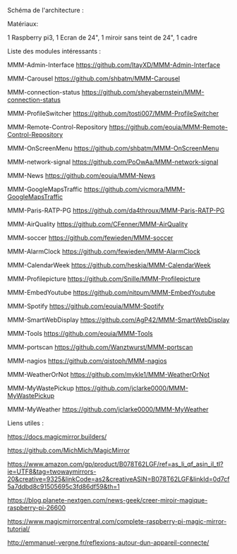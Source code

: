 Schéma de l'architecture :

Matériaux:

1 Raspberry pi3, 1 Ecran de 24", 1 miroir sans teint de 24", 1 cadre

Liste des modules intéressants :

MMM-Admin-Interface https://github.com/ItayXD/MMM-Admin-Interface

MMM-Carousel https://github.com/shbatm/MMM-Carousel

MMM-connection-status https://github.com/sheyabernstein/MMM-connection-status

MMM-ProfileSwitcher https://github.com/tosti007/MMM-ProfileSwitcher

MMM-Remote-Control-Repository https://github.com/eouia/MMM-Remote-Control-Repository

MMM-OnScreenMenu https://github.com/shbatm/MMM-OnScreenMenu

MMM-network-signal https://github.com/PoOwAa/MMM-network-signal

MMM-News https://github.com/eouia/MMM-News

MMM-GoogleMapsTraffic https://github.com/vicmora/MMM-GoogleMapsTraffic

MMM-Paris-RATP-PG https://github.com/da4throux/MMM-Paris-RATP-PG

MMM-AirQuality https://github.com/CFenner/MMM-AirQuality

MMM-soccer https://github.com/fewieden/MMM-soccer

MMM-AlarmClock https://github.com/fewieden/MMM-AlarmClock

MMM-CalendarWeek https://github.com/heskja/MMM-CalendarWeek

MMM-Profilepicture https://github.com/Snille/MMM-Profilepicture

MMM-EmbedYoutube https://github.com/nitpum/MMM-EmbedYoutube

MMM-Spotify https://github.com/eouia/MMM-Spotify

MMM-SmartWebDisplay https://github.com/AgP42/MMM-SmartWebDisplay

MMM-Tools https://github.com/eouia/MMM-Tools

MMM-portscan https://github.com/Wanztwurst/MMM-portscan

MMM-nagios https://github.com/qistoph/MMM-nagios

MMM-WeatherOrNot https://github.com/mykle1/MMM-WeatherOrNot

MMM-MyWastePickup https://github.com/jclarke0000/MMM-MyWastePickup

MMM-MyWeather https://github.com/jclarke0000/MMM-MyWeather

Liens utiles :

https://docs.magicmirror.builders/

https://github.com/MichMich/MagicMirror

https://www.amazon.com/gp/product/B078T62LGF/ref=as_li_qf_asin_il_tl?ie=UTF8&tag=twowaymirrors-20&creative=9325&linkCode=as2&creativeASIN=B078T62LGF&linkId=0d7cf5a7ddbd8c91505695c3fd86df59&th=1

https://blog.planete-nextgen.com/news-geek/creer-miroir-magique-raspberry-pi-26600

https://www.magicmirrorcentral.com/complete-raspberry-pi-magic-mirror-tutorial/

http://emmanuel-vergne.fr/reflexions-autour-dun-appareil-connecte/
